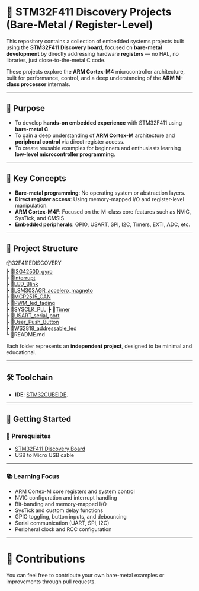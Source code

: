# 🔧 STM32F411 Discovery Projects (Bare-Metal / Register-Level)

This repository contains a collection of embedded systems projects built using the **STM32F411 Discovery board**, focused on **bare-metal development** by directly addressing hardware **registers** — no HAL, no libraries, just close-to-the-metal C code.

These projects explore the **ARM Cortex-M4** microcontroller architecture, built for performance, control, and a deep understanding of the **ARM M-class processor** internals.

---

## 🎯 Purpose

- To develop **hands-on embedded experience** with STM32F411 using **bare-metal C**.
- To gain a deep understanding of **ARM Cortex-M** architecture and **peripheral control** via direct register access.
- To create reusable examples for beginners and enthusiasts learning **low-level microcontroller programming**.

---

## 🧠 Key Concepts

- **Bare-metal programming**: No operating system or abstraction layers.
- **Direct register access**: Using memory-mapped I/O and register-level manipulation.
- **ARM Cortex-M4F**: Focused on the M-class core features such as NVIC, SysTick, and CMSIS.
- **Embedded peripherals**: GPIO, USART, SPI, I2C, Timers, EXTI, ADC, etc.

---

## 📁 Project Structure
📦32F411EDISCOVERY    
 ┣ 📂[I3G4250D_gyro](./I3G4250D_gyro)   
 ┣ 📂[Interrupt](./Interrupt)   
 ┣ 📂[LED_Blink](./LED_Blink)    
 ┣ 📂[LSM303AGR_accelero_magneto](./LSM303AGR_accelero_magneto)   
 ┣ 📂[MCP2515_CAN](./MCP2515_CAN/)    
 ┣ 📂[PWM_led_fading](./PWM_led_fading)    
 ┣ 📂[SYSCLK_PLL](./SYSCLK_PLL)
 ┣ 📂[Timer](./Timer)    
 ┣ 📂[USART_serial_port](./USART_serial_port)    
 ┣ 📂[User_Push_Button](./User_Push_Button)    
 ┣ 📂[WS2818_addressable_led](./WS2818_addressable_led)    
 ┗ 📜README.md
 
Each folder represents an **independent project**, designed to be minimal and educational.

---

## 🛠️ Toolchain

- **IDE**: [STM32CUBEIDE](https://www.st.com/en/development-tools/stm32cubeide.html).

---

## 🚀 Getting Started

### 🔧 Prerequisites

- [STM32F411 Discovery Board](https://www.st.com/en/evaluation-tools/32f411ediscovery.html)
- USB to Micro USB cable


---
### 📚 Learning Focus
- ARM Cortex-M core registers and system control
- NVIC configuration and interrupt handling
- Bit-banding and memory-mapped I/O
- SysTick and custom delay functions
- GPIO toggling, button inputs, and debouncing
- Serial communication (UART, SPI, I2C)
- Peripheral clock and RCC configuration

---
# 🤝 Contributions

You can feel free to contribute your own bare-metal examples or improvements through pull requests.
